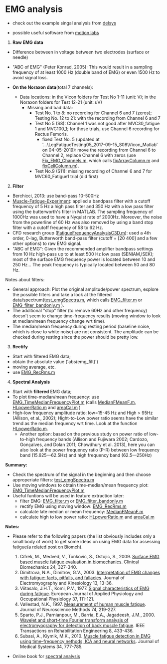 # EMG analysis

- check out the example singal analysis from [delsys](https://www.delsys.com/use-emgscripts-fatigue-analysis/)


- possible useful software from [motion labs](https://www.motion-labs.com/index_downloads.html)

1. **Raw EMG data**
- Difference between in voltage between two electrodes (surface or needle)
- "ABC of EMG" (Peter Konrad, 2005): This would result in a sampling frequency of at least 1000 Hz (double band of EMG) or even 1500 Hz to avoid signal loss. 

- **On the Noraxon data**(total 7 channels):
  - Data locations: in the Vicon folders for Test No 1-11 (unit: V); in the Noraxon folders for Test 12-21 (unit: uV) 
    - Missing and bad data: 
      - Test No. 1 to 8: no recording for Channel 6 and 7 (zeros); Testing No. 12 to 21: with the recording from Channel 6 and 7
      - Test No 5 (S8): Channel 1 was not good after MVC30_fatigue 1 and MVC100_1; for those trials, use Channel 6 recording for Rectus Femoris. 
        - fixed Test No. 5 (updated at '...\LegFatigueTesting05_2017-09-15_S08\Vicon_Matlab' on 04-05-2019): move the recording from Channel 6 to Channel 2, replace Channel 6 with zeros (use [Fix_EMG_Channels.m](Fix_EMG_Channels.m), which calls [fixArrayColumn.m](fixArrayColumn.m) and [fixCellColumn.m](fixCellColumn.m)). 
      - Test No.9 (S11): missing recording of Channel 6 and 7 for MVC60_Fatigue1 trial (did first)
	  
2. **Filter**

- Berchicci, 2013: use band-pass 10-500Hz
- [Muscle-Fatigue-Experiment](https://github.com/DharaRan/Muscle-Fatigue-Experiment): applied a bandpass filter with a cutoff frequency of 5 Hz a high pass filter and 350 Hz with a low pass filter using the butterworth's filter in MATLAB. The sampling frequency of 1000Hz was used to have a Nyquist rate of 2000Hz. Moreover, the noise from the powerline of 60 Hz was also removed by using a band stop filter with a cutoff frequency of 58 to 62 Hz. 
- CFD research group ([FatigueFrequencyAnalysisC3D.m](FatigueFrequencyAnalysisC3D.m)): used a 4th order, 0-lag, Butterworth band-pass filter (cutoff = [20 400] and a few other options) to raw EMG signal.
- "ABC of EMG": Given the recommended amplifier bandpass settings from 10 Hz high-pass up to at least 500 Hz low pass (SENIAM,ISEK); most of the surface EMG frequency power is located between 10 and 250 Hz... The peak frequency is typically located between 50 and 80 Hz.


 Notes about filters: 
- General approach: Plot the original amplitude/power spectrum, explore the possible filters and take a look at the filtered data/spectrum([test_emgSpectra.m](test_emgSpectra.m), which calls [EMG_filter.m](EMG_filter.m) or [EMG_filter_bandonly.m](EMG_filter_bandonly.m) ).
- The additional "stop" filter (to remove 60Hz and other frequency) doesn't seem to change time-frequency results (moving window to look at median/mean frequency change wrt time).
- The median/mean frequency during resting period (baseline noise, which is close to white noise) are not consistent. The amplitude can be checked during resting since the power should be pretty low. 

3. **Rectify**
- Start with filtered EMG data;
- obtain the absolute value ('abs(emg_filt)')
- moving average, etc.
- use [EMG_RecRms.m](EMG_RecRms.m)


4. **Spectral Analysis**
- Start with **filtered** EMG data;
- To plot time-median/mean frequency: use [EMG_TimeMedianFrequencyPlot.m](EMG_TimeMedianFrequencyPlot.m) (calls [MedianFMeanF.m](MedianFMeanF.m), [HLpowerRatio.m](HLpowerRatio.m) and [areaCal.m](areaCal.m) )
- High-low frequency amplitude ratio: low=15-45 Hz and High > 95Hz (Allison, et al., 2002); Hight-to-Low power ratio seems have the similar trend as the median frequency wrt time. Look at the function [HLpowerRatio.m](HLpowerRatio.m).
  - Another option: based on the previous study on power ratio of low-to-high frequency bands (Allison and Fujiwara 2002; Cardozo, Gonçalves, and Dolan 2011; Chowdhury et al. 2013), here you can also look at the power frequency ratio (P-R) between low frequency band (15.625—62.5Hz) and high frequency band (62.5—250Hz) 

**Summary:**
- Check the spectrum of the signal in the beginning and then choose approperiate filters:  [test_emgSpectra.m](test_emgSpectra.m)
- Use moving windows to obtain time-median/mean frequency plot: [EMG_TimeMedianFrequencyPlot.m](EMG_TimeMedianFrequencyPlot.m)
- Useful funtions will be used in feature extraction later:
  - filter EMG: [EMG_filter.m](EMG_filter.m) or [EMG_filter_bandonly.m](EMG_filter_bandonly.m) 
  - rectify EMG using moving window: [EMG_RecRms.m](EMG_RecRms.m)
  - calculate late median or mean frequency: [MedianFMeanF.m](MedianFMeanF.m)
  - calculate high to low power ratio: [HLpowerRatio.m](HLpowerRatio.m) and [areaCal.m](areaCal.m)


**Notes:**

- Please refer to the following papers (the list obviously includes only a small body of work) to get some ideas on using EMG data for assessing fatigue([a related post on Biomch](https://biomch-l.isbweb.org/threads/24744-EMG-Fatigue-Analysis?highlight=EMG+frequency)).
  1. Cifrek, M., Medved, V., Tonkovic, S., Ostojic, S., 2009. [Surface EMG based muscle fatigue evaluation in biomechanics](https://www.ncbi.nlm.nih.gov/pubmed/19285766). Clinical Biomechanics 24, 327-340.
  2. Dimitrova, N.A., Dimitrov, G.V., 2003. [Interpretation of EMG changes with fatigue: facts, pitfalls, and fallacies](https://www.ncbi.nlm.nih.gov/pubmed/12488084). Journal of Electromyography and Kinesiology 13, 13-36.
  3. Viitasalo, J.H.T., Komi, P.V., 1977. [Signal characteristics of EMG during fatigue](https://www.ncbi.nlm.nih.gov/pubmed/902652). European Journal of Applied Physiology and Occupational Physiology 37, 111-121.
  4. Vøllestad, N.K., 1997. [Measurement of human muscle fatigue](https://www.ncbi.nlm.nih.gov/pubmed/9219890). Journal of Neuroscience Methods 74, 219-227.
  5. Sparto, P.J., Parnianpour, M., Barria, E.A., Jagadeesh, J.M., 2000. [Wavelet and short-time Fourier transform analysis of electromyography for detection of back muscle fatigue](https://www.ncbi.nlm.nih.gov/pubmed/11001525). IEEE Transactions on Rehabilitation Engineering 8, 433-436.
  6. Subasi, A., Kiymik, M.K., 2010. [Muscle fatigue detection in EMG using time–frequency nethods, ICA and neural networks](https://www.ncbi.nlm.nih.gov/pubmed/20703933). Journal of Medical Systems 34, 777-785.

- Online book for [spectral analysis](https://www.dspguide.com/ch9/1.htm)
